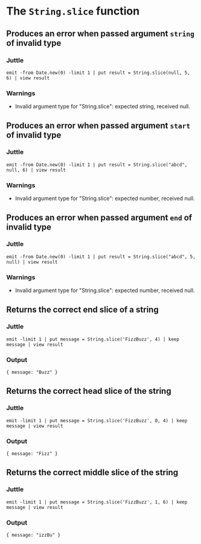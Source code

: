 # The `String.slice` function

## Produces an error when passed argument `string` of invalid type

### Juttle

    emit -from Date.new(0) -limit 1 | put result = String.slice(null, 5, 6) | view result

### Warnings

  * Invalid argument type for "String.slice": expected string, received null.

## Produces an error when passed argument `start` of invalid type

### Juttle

    emit -from Date.new(0) -limit 1 | put result = String.slice("abcd", null, 6) | view result

### Warnings

  * Invalid argument type for "String.slice": expected number, received null.

## Produces an error when passed argument `end` of invalid type

### Juttle

    emit -from Date.new(0) -limit 1 | put result = String.slice("abcd", 5, null) | view result

### Warnings

  * Invalid argument type for "String.slice": expected number, received null.

## Returns the correct end slice of a string

### Juttle

    emit -limit 1 | put message = String.slice('FizzBuzz', 4) | keep message | view result

### Output

    { message: "Buzz" } 

## Returns the correct head slice of the string

### Juttle

    emit -limit 1 | put message = String.slice('FizzBuzz', 0, 4) | keep message | view result

### Output

    { message: "Fizz" } 

## Returns the correct middle slice of the string

### Juttle

    emit -limit 1 | put message = String.slice('FizzBuzz', 1, 6) | keep message | view result

### Output

    { message: "izzBu" } 
